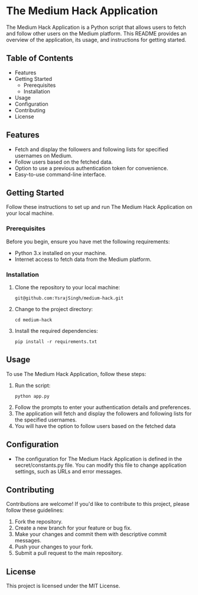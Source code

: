 # The Medium Hack Application

The Medium Hack Application is a Python script that allows users to fetch and follow other users on the Medium platform. This README provides an overview of the application, its usage, and instructions for getting started.

## Table of Contents

-   Features
-   Getting Started
    -   Prerequisites
    -   Installation
-   Usage
-   Configuration
-   Contributing
-   License

## Features

-   Fetch and display the followers and following lists for specified usernames on Medium.
-   Follow users based on the fetched data.
-   Option to use a previous authentication token for convenience.
-   Easy-to-use command-line interface.

## Getting Started

Follow these instructions to set up and run The Medium Hack Application on your local machine.

### Prerequisites

Before you begin, ensure you have met the following requirements:

-   Python 3.x installed on your machine.
-   Internet access to fetch data from the Medium platform.

### Installation

1. Clone the repository to your local machine:
    ```
    git@github.com:YsrajSingh/medium-hack.git
    ```
1. Change to the project directory:
    ```
    cd medium-hack
    ```
1. Install the required dependencies:
    ```
    pip install -r requirements.txt
    ```

## Usage

To use The Medium Hack Application, follow these steps:

1. Run the script:
    ```
    python app.py
    ```
1. Follow the prompts to enter your authentication details and preferences.
1. The application will fetch and display the followers and following lists for the specified usernames.
1. You will have the option to follow users based on the fetched data

## Configuration

-   The configuration for The Medium Hack Application is defined in the secret/constants.py file. You can modify this file to change application settings, such as URLs and error messages.

## Contributing

Contributions are welcome! If you'd like to contribute to this project, please follow these guidelines:

1. Fork the repository.
1. Create a new branch for your feature or bug fix.
1. Make your changes and commit them with descriptive commit messages.
1. Push your changes to your fork.
1. Submit a pull request to the main repository.

## License

This project is licensed under the MIT License.
